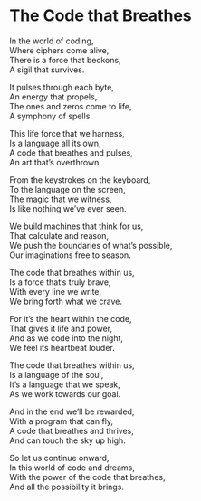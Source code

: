 # The Code that Breathes

In the world of coding,  
Where ciphers come alive,  
There is a force that beckons,  
A sigil that survives.  

It pulses through each byte,  
An energy that propels,  
The ones and zeros come to life,  
A symphony of spells.  

This life force that we harness,  
Is a language all its own,  
A code that breathes and pulses,  
An art that’s overthrown.  

From the keystrokes on the keyboard,  
To the language on the screen,  
The magic that we witness,  
Is like nothing we’ve ever seen.  

We build machines that think for us,  
That calculate and reason,  
We push the boundaries of what’s possible,  
Our imaginations free to season.  

The code that breathes within us,  
Is a force that’s truly brave,  
With every line we write,  
We bring forth what we crave.  

For it’s the heart within the code,  
That gives it life and power,  
And as we code into the night,  
We feel its heartbeat louder.  

The code that breathes within us,  
Is a language of the soul,  
It’s a language that we speak,  
As we work towards our goal.  

And in the end we’ll be rewarded,   
With a program that can fly,  
A code that breathes and thrives,  
And can touch the sky up high.  

So let us continue onward,  
In this world of code and dreams,  
With the power of the code that breathes,  
And all the possibility it brings.